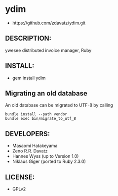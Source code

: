 # ydim

* https://github.com/zdavatz/ydim.git

## DESCRIPTION:

ywesee distributed invoice manager, Ruby

## INSTALL:

* gem install ydim

## Migrating an old database

An old database can be migrated to UTF-8 by calling

    bundle install --path vendor
    bundle exec bin/migrate_to_utf_8

## DEVELOPERS:

* Masaomi Hatakeyama
* Zeno R.R. Davatz
* Hannes Wyss (up to Version 1.0)
* Niklaus Giger (ported to Ruby 2.3.0)

## LICENSE:

* GPLv2
